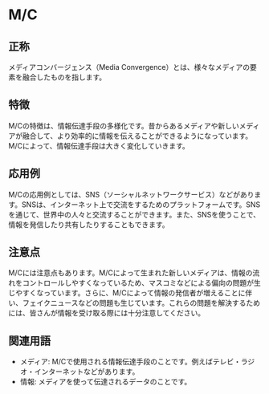 

# M/C
## 正称
メディアコンバージェンス（Media Convergence）とは、様々なメディアの要素を融合したものを指します。

## 特徴
M/Cの特徴は、情報伝達手段の多様化です。昔からあるメディアや新しいメディアが融合して、より効率的に情報を伝えることができるようになっています。M/Cによって、情報伝達手段は大きく変化していきます。

## 応用例
M/Cの応用例としては、SNS（ソーシャルネットワークサービス）などがあります。SNSは、インターネット上で交流をするためのプラットフォームです。SNSを通じて、世界中の人々と交流することができます。また、SNSを使うことで、情報を発信したり共有したりすることもできます。

## 注意点
M/Cには注意点もあります。M/Cによって生まれた新しいメディアは、情報の流れをコントロールしやすくなっているため、マスコミなどによる偏向の問題が生じやすくなっています。さらに、M/Cによって情報の発信者が増えることに伴い、フェイクニュースなどの問題も生じています。これらの問題を解決するためには、皆さんが情報を受け取る際には十分注意してください。

## 関連用語
- メディア: M/Cで使用される情報伝達手段のことです。例えばテレビ・ラジオ・インターネットなどがあります。
- 情報: メディアを使って伝達されるデータのことです。